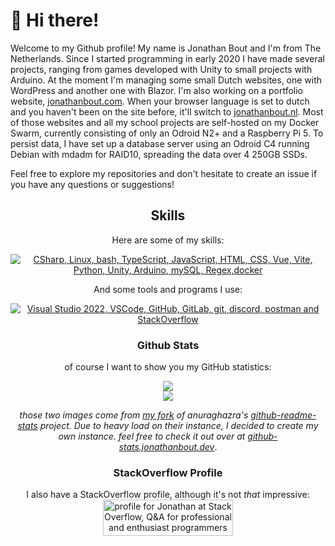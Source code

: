 # 👋 Hi there!

Welcome to my Github profile! My name is Jonathan Bout and I'm from The Netherlands. Since I started programming in early 2020 I have made several projects, ranging from games developed with Unity to small projects with Arduino.
At the moment I'm managing some small Dutch websites, one with WordPress and another one with Blazor. I'm also working on a portfolio website, [jonathanbout.com](https://jonathanbout.com). When your browser language is set to dutch and you haven't been on the site before, it'll switch to [jonathanbout.nl](https://jonathanbout.nl).
Most of those websites and all my school projects are self-hosted on my Docker Swarm, currently consisting of only an Odroid N2+ and a Raspberry Pi 5. To persist data, I have set up a database server using an Odroid C4 running Debian with mdadm for RAID10, spreading the data over 4 250GB SSDs.


Feel free to explore my repositories and don't hesitate to create an issue if you have any questions or suggestions!
<div align=center>

## Skills

Here are some of my skills:

<a href='https://skillicons.dev'>
  <img
alt='CSharp, Linux, bash, TypeScript, JavaScript, HTML, CSS, Vue, Vite, Python, Unity, Arduino, mySQL, Regex,docker' and Raspberry Pi' src='https://skillicons.dev/icons?perline=6&i=cs,linux,bash,ts,js,html,css,vue,docker,python,unity,arduino,mysql,postgresql,regex,golang,raspberrypi,react'/>
</a>

And some tools and programs I use:

<a href='https://skillicons.dev'>
  <img
alt='Visual Studio 2022, VSCode, GitHub, GitLab, git, discord, postman and StackOverflow' src='https://skillicons.dev/icons?perline=6&i=visualstudio,vscode,github,gitlab,git,discord,,,postman,stackoverflow'/>
</a>

### Github Stats

of course I want to show you my GitHub statistics:

<a href="https://github.com/jonathanbout/github-readme-stats">
  <img src="https://github-stats.jonathanbout.com/api/top-langs?hide=shaderlab,hlsl&theme=aura_dark&count_private=true&layout=compact" />
</a>
<br/>
<a href="https://github.com/jonathanbout/github-readme-stats">
  <img src="https://github-stats.jonathanbout.com/api?show_icons=true&theme=aura_dark&count_private=true" />
</a>

_those two images come from [my fork](https://github.com/jonathanbout/github-readme-stats) of anuraghazra's [github-readme-stats](https://github.com/anuraghazra/github-readme-stats) project. Due to heavy load on their instance, I decided to create my own instance.
feel free to check it out over at [github-stats.jonathanbout.dev](https://github-stats.jonathanbout.dev)_.
 
### StackOverflow Profile

I also have a StackOverflow profile, although it's not _that_ impressive:  
<a href="https://stackoverflow.com/users/16690868/jonathan">
  <img src="https://stackoverflow.com/users/flair/16690868.png?theme=dark" width="208" height="58" alt="profile for Jonathan at Stack Overflow, Q&amp;A for professional and enthusiast programmers" title="profile for Jonathan at Stack Overflow, Q&amp;A for professional and enthusiast programmers">
</a>
